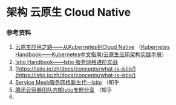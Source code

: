 # 架构 云原生 Cloud Native

### 参考资料

1. [云原生应用之路——从Kubernetes到Cloud Native](https://jimmysong.io/kubernetes-handbook/cloud-native/from-kubernetes-to-cloud-native.html) （[Kubernetes Handbook——Kubernetes中文指南/云原生应用架构实践手册](https://jimmysong.io/kubernetes-handbook/)）
2. [Istio Handbook——Istio 服务网格进阶实战](https://jimmysong.io/istio-handbook/)
3. [https://istio.io/zh/docs/concepts/what-is-istio/](https://istio.io/zh/docs/concepts/what-is-istio/)
4. [Service Mesh服务网格新生代--Istio](https://zhuanlan.zhihu.com/p/29586032) （知乎
5. [腾讯云容器团队内部Istio专题分享](https://zhuanlan.zhihu.com/p/56186172) （知乎
6. 
